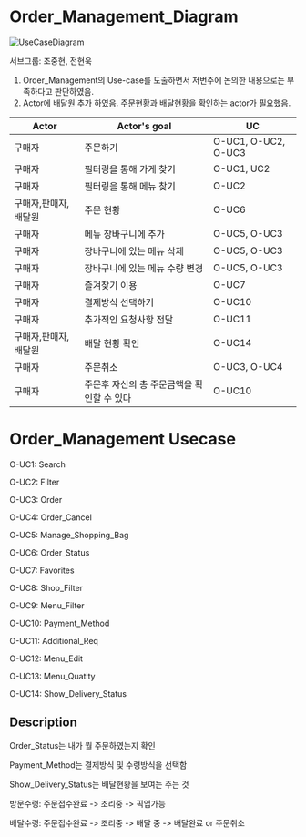 # Order_Management_Diagram
![UseCaseDiagram](https://user-images.githubusercontent.com/29910793/114296154-889acf00-9ae4-11eb-8198-1341aeda2539.png)

서브그룹: 조중현, 전현욱
1. Order_Management의 Use-case를 도출하면서 저번주에 논의한 내용으로는 부족하다고 판단하였음. 
2. Actor에 배달원 추가 하였음. 주문현황과 배달현황을 확인하는 actor가 필요했음. 

|      Actor  |Actor's goal         |UC                   
|--------------|--------------------|------------------
|구매자 |주문하기              |O-UC1, O-UC2, O-UC3             
|구매자 |필터링을 통해 가게 찾기 |O-UC1, UC2    
|구매자 |필터링을 통해 메뉴 찾기 |O-UC2
|구매자,판매자,배달원 |주문 현황 |O-UC6 
|구매자 |메뉴 장바구니에 추가 |O-UC5, O-UC3     
|구매자 |장바구니에 있는 메뉴 삭제 |O-UC5, O-UC3  
|구매자 |장바구니에 있는 메뉴 수량 변경|O-UC5, O-UC3 
|구매자 |즐겨찾기 이용 |O-UC7
|구매자 |결제방식 선택하기 |O-UC10 
|구매자 |추가적인 요청사항 전달 |O-UC11 
|구매자,판매자,배달원 |배달 현황 확인 |O-UC14  
|구매자 |주문취소 |O-UC3, O-UC4
|구매자 |주문후 자신의 총 주문금액을 확인할 수 있다 |O-UC10

# Order_Management Usecase

O-UC1: Search

O-UC2: Filter

O-UC3: Order

O-UC4: Order_Cancel

O-UC5: Manage_Shopping_Bag

O-UC6: Order_Status

O-UC7: Favorites

O-UC8: Shop_Filter

O-UC9: Menu_Filter

O-UC10: Payment_Method

O-UC11: Additional_Req

O-UC12: Menu_Edit

O-UC13: Menu_Quatity

O-UC14: Show_Delivery_Status

## Description

Order_Status는 내가 뭘 주문하였는지 확인

Payment_Method는 결제방식 및 수령방식을 선택함

Show_Delivery_Status는 배달현황을 보여는 주는 것

  

방문수령: 주문접수완료 -> 조리중 -> 픽업가능

배달수령: 주문접수완료 -> 조리중 -> 배달 중 -> 배달완료 or 주문취소
